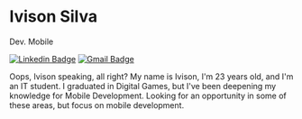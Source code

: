 # Ivison Silva

Dev. Mobile

[![Linkedin Badge](https://img.shields.io/badge/-Ivison%20Silva-6633cc?style=flat-square&logo=Linkedin&logoColor=white&link=https://www.linkedin.com/in/ivisondsb/)](https://www.linkedin.com/in/ivisondsb/)
[![Gmail Badge](https://img.shields.io/badge/-ivisonk0@gmail.com-6633cc?style=flat-square&logo=Gmail&logoColor=white&link=mailto:ivisondsb@gmail.com)](mailto:ivisondsb@gmail.com)

Oops, Ivison speaking, all right?
My name is Ivison, I'm 23 years old, and I'm an IT student.
I graduated in Digital Games, but I've been deepening my knowledge for Mobile Development. Looking for an opportunity in some of these areas, but focus on mobile development.
